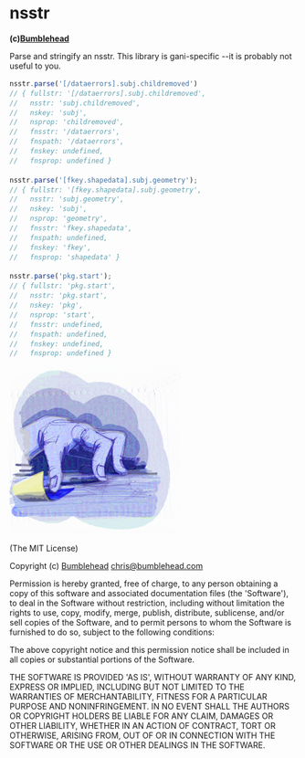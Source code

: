 nsstr
=====
**(c)[Bumblehead][0]**

Parse and stringify an nsstr. This library is gani-specific --it is probably not useful to you.

[0]: http://www.bumblehead.com                            "bumblehead"


``` javascript
nsstr.parse('[/dataerrors].subj.childremoved')
// { fullstr: '[/dataerrors].subj.childremoved',
//   nsstr: 'subj.childremoved',
//   nskey: 'subj',
//   nsprop: 'childremoved',
//   fnsstr: '/dataerrors',
//   fnspath: '/dataerrors',
//   fnskey: undefined,
//   fnsprop: undefined }

nsstr.parse('[fkey.shapedata].subj.geometry');
// { fullstr: '[fkey.shapedata].subj.geometry',
//   nsstr: 'subj.geometry',
//   nskey: 'subj',
//   nsprop: 'geometry',
//   fnsstr: 'fkey.shapedata',
//   fnspath: undefined,
//   fnskey: 'fkey',
//   fnsprop: 'shapedata' }

nsstr.parse('pkg.start');
// { fullstr: 'pkg.start',
//   nsstr: 'pkg.start',
//   nskey: 'pkg',
//   nsprop: 'start',
//   fnsstr: undefined,
//   fnspath: undefined,
//   fnskey: undefined,
//   fnsprop: undefined }
```


![scrounge](https://github.com/iambumblehead/scroungejs/raw/master/img/hand.png)

(The MIT License)

Copyright (c) [Bumblehead][0] <chris@bumblehead.com>

Permission is hereby granted, free of charge, to any person obtaining a copy of this software and associated documentation files (the 'Software'), to deal in the Software without restriction, including without limitation the rights to use, copy, modify, merge, publish, distribute, sublicense, and/or sell copies of the Software, and to permit persons to whom the Software is furnished to do so, subject to the following conditions:

The above copyright notice and this permission notice shall be included in all copies or substantial portions of the Software.

THE SOFTWARE IS PROVIDED 'AS IS', WITHOUT WARRANTY OF ANY KIND, EXPRESS OR IMPLIED, INCLUDING BUT NOT LIMITED TO THE WARRANTIES OF MERCHANTABILITY, FITNESS FOR A PARTICULAR PURPOSE AND NONINFRINGEMENT. IN NO EVENT SHALL THE AUTHORS OR COPYRIGHT HOLDERS BE LIABLE FOR ANY CLAIM, DAMAGES OR OTHER LIABILITY, WHETHER IN AN ACTION OF CONTRACT, TORT OR OTHERWISE, ARISING FROM, OUT OF OR IN CONNECTION WITH THE SOFTWARE OR THE USE OR OTHER DEALINGS IN THE SOFTWARE.
